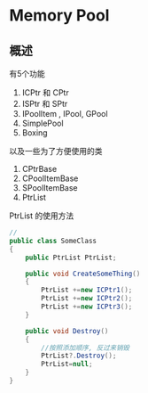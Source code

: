 # Memory Pool

## 概述
有5个功能
1. ICPtr 和 CPtr<IPtr>
2. ISPtr 和 SPtr<ISPtr>
3. IPoolItem , IPool, GPool
4. SimplePool
5. Boxing<Struct>


以及一些为了方便使用的类
1. CPtrBase 
2. CPoolItemBase
3. SPoolItemBase
4. PtrList

PtrList 的使用方法  
```cs
//
public class SomeClass
{
    public PtrList PtrList;

    public void CreateSomeThing()
    {
        PtrList +=new ICPtr1();
        PtrList +=new ICPtr2();
        PtrList +=new ICPtr3();
    }

    public void Destroy()
    {
        //按照添加顺序, 反过来销毁
        PtrList?.Destroy();
        PtrList=null;
    }
}
```
